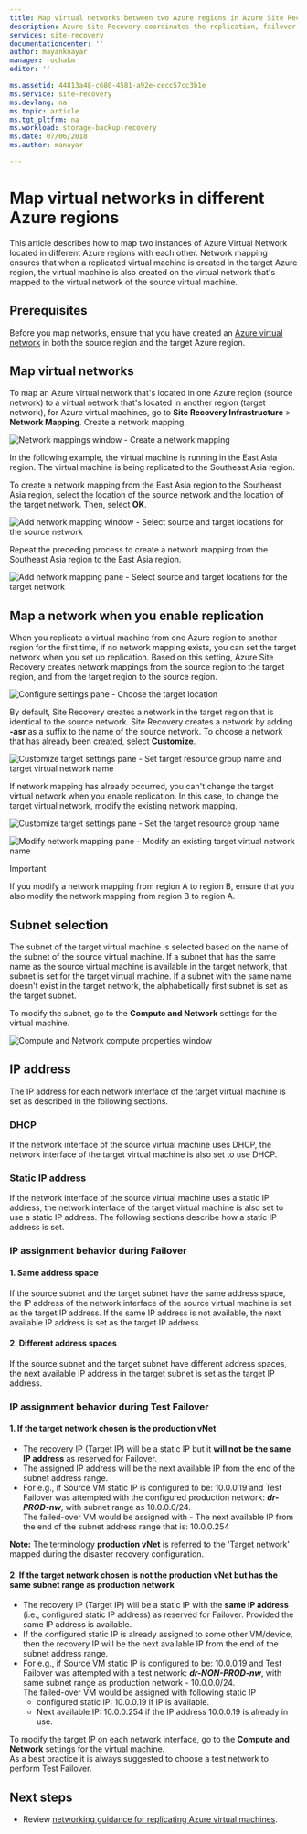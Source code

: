 ```yaml
---
title: Map virtual networks between two Azure regions in Azure Site Recovery | Microsoft Docs
description: Azure Site Recovery coordinates the replication, failover, and recovery of virtual machines and physical servers. Learn about failover to Azure or to a secondary datacenter.
services: site-recovery
documentationcenter: ''
author: mayanknayar
manager: rochakm
editor: ''

ms.assetid: 44813a48-c680-4581-a92e-cecc57cc3b1e
ms.service: site-recovery
ms.devlang: na
ms.topic: article
ms.tgt_pltfrm: na
ms.workload: storage-backup-recovery
ms.date: 07/06/2018
ms.author: manayar

---
```

# Map virtual networks in different Azure regions


This article describes how to map two instances of Azure Virtual Network located in different Azure regions with each other. Network mapping ensures that when a replicated virtual machine is created in the target Azure region, the virtual machine is also created on the virtual network that's mapped to the virtual network of the source virtual machine.  

## Prerequisites
Before you map networks, ensure that you have created an [Azure virtual network](../virtual-network/virtual-networks-overview.md) in both the source region and the target Azure region.

## Map virtual networks

To map an Azure virtual network that's located in one Azure region (source network) to a virtual network that's located in another region (target network), for Azure virtual machines, go to **Site Recovery Infrastructure** > **Network Mapping**. Create a network mapping.

![Network mappings window - Create a network mapping](./media/site-recovery-network-mapping-azure-to-azure/network-mapping1.png)


In the following example, the virtual machine is running in the East Asia region. The virtual machine is being replicated to the Southeast Asia region.

To create a network mapping from the East Asia region to the Southeast Asia region, select the location of the source network and the location of the target network. Then, select **OK**.

![Add network mapping window - Select source and target locations for the source network](./media/site-recovery-network-mapping-azure-to-azure/network-mapping2.png)


Repeat the preceding process to create a network mapping from the Southeast Asia region to the East Asia region.

![Add network mapping pane - Select source and target locations for the target network](./media/site-recovery-network-mapping-azure-to-azure/network-mapping3.png)


## Map a network when you enable replication

When you replicate a virtual machine from one Azure region to another region for the first time, if no network mapping exists, you can set the target network when you set up replication. Based on this setting, Azure Site Recovery creates network mappings from the source region to the target region, and from the target region to the source region.   

![Configure settings pane - Choose the target location](./media/site-recovery-network-mapping-azure-to-azure/network-mapping4.png)

By default, Site Recovery creates a network in the target region that is identical to the source network. Site Recovery creates a network by adding **-asr** as a suffix to the name of the source network. To choose a network that has already been created, select **Customize**.

![Customize target settings pane - Set target resource group name and target virtual network name](./media/site-recovery-network-mapping-azure-to-azure/network-mapping5.png)

If network mapping has already occurred, you can't change the target virtual network when you enable replication. In this case, to change the target virtual network, modify the existing network mapping.  

![Customize target settings pane - Set the target resource group name](./media/site-recovery-network-mapping-azure-to-azure/network-mapping6.png)

![Modify network mapping pane - Modify an existing target virtual network name](./media/site-recovery-network-mapping-azure-to-azure/modify-network-mapping.png)

> [!IMPORTANT]
> If you modify a network mapping from region A to region B, ensure that you also modify the network mapping from region B to region A.
>
>


## Subnet selection
The subnet of the target virtual machine is selected based on the name of the subnet of the source virtual machine. If a subnet that has the same name as the source virtual machine is available in the target network, that subnet is set for the target virtual machine. If a subnet with the same name doesn't exist in the target network, the alphabetically first subnet is set as the target subnet.

To modify the subnet, go to the **Compute and Network** settings for the virtual machine.

![Compute and Network compute properties window](./media/site-recovery-network-mapping-azure-to-azure/modify-subnet.png)


## IP address

The IP address for each network interface of the target virtual machine is set as described in the following sections.

### DHCP
If the network interface of the source virtual machine uses DHCP, the network interface of the target virtual machine is also set to use DHCP.

### Static IP address
If the network interface of the source virtual machine uses  a static IP address, the network interface of the target virtual machine is also set to use a static IP address. The following sections describe how a static IP address is set.

### IP assignment behavior during Failover
#### 1. Same address space

If the source subnet and the target subnet have the same address space, the IP address of the network interface of the source virtual machine is set as the target IP address. If the same IP address is not available, the next available IP address is set as the target IP address.

#### 2. Different address spaces

If the source subnet and the target subnet have different address spaces, the next available IP address in the target subnet is set as the target IP address.


### IP assignment behavior during Test Failover
#### 1. If the target network chosen is the production vNet
- The recovery IP (Target IP) will be a static IP but it **will not be the same IP address** as reserved for Failover.
- The assigned IP address will be the next available IP from the end of the subnet address range.
- For e.g., if Source VM static IP is configured to be: 10.0.0.19 and Test Failover was attempted with the configured production network: ***dr-PROD-nw***, with subnet range as 10.0.0.0/24. </br>
The failed-over VM would be assigned with - The next available IP from the end of the subnet address range that is: 10.0.0.254 </br>

**Note:** The terminology **production vNet** is referred to the 'Target network' mapped during the disaster recovery configuration.
#### 2. If the target network chosen is not the production vNet but has the same subnet range as production network 

- The recovery IP (Target IP) will be a static IP with the **same IP address** (i.e., configured static IP address) as reserved for Failover. Provided the same IP address is available.
- If the configured static IP is already assigned to some other VM/device, then the recovery IP will be the next available IP from the end of the subnet address range.
- For e.g., if Source VM static IP is configured to be: 10.0.0.19 and Test Failover was attempted with a test network: ***dr-NON-PROD-nw***, with same subnet range as production network - 10.0.0.0/24. </br>
  The failed-over VM would be assigned with following static IP </br>
    - configured static IP: 10.0.0.19 if IP is available.
    - Next available IP: 10.0.0.254 if the IP address 10.0.0.19 is already in use.


To modify the target IP on each network interface, go to the **Compute and Network** settings for the virtual machine.</br>
As a best practice it is always suggested to choose a test network to perform Test Failover.
## Next steps

* Review [networking guidance for replicating Azure virtual machines](site-recovery-azure-to-azure-networking-guidance.md).
